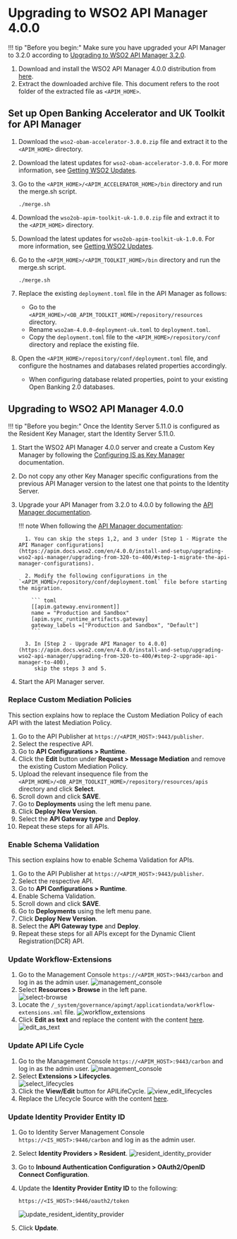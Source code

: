 # Upgrading to WSO2 API Manager 4.0.0

!!! tip "Before you begin:"
    Make sure you have upgraded your API Manager to 3.2.0 according to [Upgrading to WSO2 API Manager 3.2.0](upgrading-wso2-api-manager-320.md).

1. Download and install the WSO2 API Manager 4.0.0 distribution from [here](https://wso2.com/api-manager/). 
2. Extract the downloaded archive file. This document refers to the root folder of the extracted file as `<APIM_HOME>`.

## Set up Open Banking Accelerator and UK Toolkit for API Manager

 1. Download the `wso2-obam-accelerator-3.0.0.zip` file and extract it to the `<APIM_HOME>` directory. 
 2. Download the latest updates for `wso2-obam-accelerator-3.0.0`. For more information, see [Getting WSO2 Updates](../setting-up-servers.md#getting-wso2-updates).
 3. Go to the `<APIM_HOME>/<APIM_ACCELERATOR_HOME>/bin` directory and run the merge.sh script.

    ```
    ./merge.sh
       ```

 4. Download the `wso2ob-apim-toolkit-uk-1.0.0.zip` file and extract it to the `<APIM_HOME>` directory. 
 5. Download the latest updates for `wso2ob-apim-toolkit-uk-1.0.0`. For more information, see [Getting WSO2 Updates](../setting-up-servers.md#getting-wso2-updates).
 6. Go to the `<APIM_HOME>/<APIM_TOOLKIT_HOME>/bin` directory and run the merge.sh script.

    ```
    ./merge.sh
    ```
    
 7. Replace the existing `deployment.toml` file in the API Manager as follows:
    - Go to the `<APIM_HOME>/<OB_APIM_TOOLKIT_HOME>/repository/resources` directory.
    - Rename `wso2am-4.0.0-deployment-uk.toml` to `deployment.toml`.
    - Copy the `deployment.toml` file to the `<APIM_HOME>/repository/conf` directory and replace the existing file.
    
 8. Open the `<APIM_HOME>/repository/conf/deployment.toml` file, and configure the hostnames and databases related 
     properties accordingly. 
     - When configuring database related properties, point to your existing Open Banking 2.0 databases.

## Upgrading to WSO2 API Manager 4.0.0

!!! tip "Before you begin:"
      Once the Identity Server 5.11.0 is configured as the Resident Key Manager, start the Identity Server 5.11.0.

1. Start the WSO2 API Manager 4.0.0 server and create a Custom Key Manager by following the
   [Configuring IS as Key Manager](../../try-out/dynamic-client-registration-flow.md#configuring-is-as-key-manager) documentation.

2. Do not copy any other Key Manager specific configurations from the previous API Manager version to the latest 
one that points to the Identity Server.

3. Upgrade your API Manager from 3.2.0 to 4.0.0 by following the [API Manager documentation](https://apim.docs.wso2.com/en/4.0.0/install-and-setup/upgrading-wso2-api-manager/upgrading-from-320-to-400/).

    !!! note
        When following the [API Manager documentation](https://apim.docs.wso2.com/en/4.0.0/install-and-setup/upgrading-wso2-api-manager/upgrading-from-320-to-400/):
    
         1. You can skip the steps 1,2, and 3 under [Step 1 - Migrate the API Manager configurations](https://apim.docs.wso2.com/en/4.0.0/install-and-setup/upgrading-wso2-api-manager/upgrading-from-320-to-400/#step-1-migrate-the-api-manager-configurations).
       
         2. Modify the following configurations in the `<APIM_HOME>/repository/conf/deployment.toml` file before starting the migration.
    
           ``` toml
           [[apim.gateway.environment]]
           name = "Production and Sandbox"
           [apim.sync_runtime_artifacts.gateway]
           gateway_labels =["Production and Sandbox", "Default"]
           ```
       
         3. In [Step 2 - Upgrade API Manager to 4.0.0](https://apim.docs.wso2.com/en/4.0.0/install-and-setup/upgrading-wso2-api-manager/upgrading-from-320-to-400/#step-2-upgrade-api-manager-to-400),
            skip the steps 3 and 5.

4. Start the API Manager server.

### Replace Custom Mediation Policies

This section explains how to replace the Custom Mediation Policy of each API with the latest Mediation Policy.

1. Go to the API Publisher at `https://<APIM_HOST>:9443/publisher`.
2. Select the respective API.
3. Go to **API Configurations > Runtime**.
4. Click the **Edit** button under **Request > Message Mediation** and remove the existing Custom Mediation Policy.
5. Upload the relevant insequence file from the `<APIM_HOME>/<OB_APIM_TOOLKIT_HOME>/repository/resources/apis` directory 
and click **Select**.
6. Scroll down and click **SAVE**.
7. Go to **Deployments** using the left menu pane.
8. Click **Deploy New Version**.
9. Select the **API Gateway type** and **Deploy**.
10. Repeat these steps for all APIs. 

### Enable Schema Validation

This section explains how to enable Schema Validation for APIs.

1. Go to the API Publisher at `https://<APIM_HOST>:9443/publisher`.
2. Select the respective API.
3. Go to **API Configurations > Runtime**.
4. Enable Schema Validation.
5. Scroll down and click **SAVE**.
6. Go to **Deployments** using the left menu pane.
7. Click **Deploy New Version**.
8. Select the **API Gateway type** and **Deploy**.
10. Repeat these steps for all APIs except for the Dynamic Client Registration(DCR) API. 

### Update Workflow-Extensions

1. Go to the Management Console `https://<APIM_HOST>:9443/carbon` and log in as the admin user. ![management_console](../../assets/img/install-and-setup/upgrading-the-solution/management-console.png)
2. Select **Resources > Browse** in the left pane. <br/> ![select-browse](../../assets/img/install-and-setup/upgrading-the-solution/select-browse.png)
3. Locate the `/_system/governance/apimgt/applicationdata/workflow-extensions.xml` file. ![workflow_extensions](../../assets/img/install-and-setup/upgrading-the-solution/workflow-extensions.png)
4. Click **Edit as text** and replace the content with the content <a href="../../../assets/attachments/workflow.txt" download> here</a>. ![edit_as_text](../../assets/img/install-and-setup/upgrading-the-solution/edit-as-text.png)

### Update API Life Cycle

1. Go to the Management Console `https://<APIM_HOST>:9443/carbon` and log in as the admin user. ![management_console](../../assets/img/install-and-setup/upgrading-the-solution/management-console.png)
2. Select **Extensions > Lifecycles**. <br/> ![select_lifecycles](../../assets/img/install-and-setup/upgrading-the-solution/select-lifecycles.png)
3. Click the **View/Edit** button for APILifeCycle. ![view_edit_lifecycles](../../assets/img/install-and-setup/upgrading-the-solution/view-edit-lifecycles.png)
4. Replace the Lifecycle Source with the content <a href="../../../assets/attachments/lifecycle.txt" download> here</a>.

###  Update Identity Provider Entity ID 

1. Go to Identity Server Management Console `https://<IS_HOST>:9446/carbon` and log in as the admin user.
2. Select **Identity Providers > Resident**. ![resident_identity_provider](../../assets/img/install-and-setup/upgrading-the-solution/resident-identity-provider.png)
3. Go to **Inbound Authentication Configuration > OAuth2/OpenID Connect Configuration**.
4. Update the **Identity Provider Entity ID** to the following: 
    ```
    https://<IS_HOST>:9446/oauth2/token
    ```
   
     ![update_resident_identity_provider](../../assets/img/install-and-setup/upgrading-the-solution/update-resident-provider-entity.png)

5. Click **Update**.
